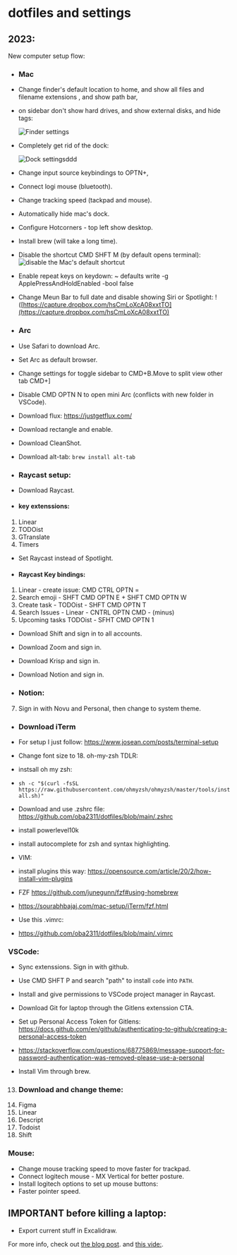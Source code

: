 # dotfiles and settings

## 2023:

New computer setup flow:

- ### Mac
- Change finder's default location to home, and show all files and filename extensions , and show path bar,
- on sidebar don't show hard drives, and show external disks, and hide tags:

  ![Finder settings](finderSettings.png)

- Completely get rid of the dock:

  ![Dock settings](dockSettings.png)ddd

- Change input source keybindings to OPTN+,
- Connect logi mouse (bluetooth).
- Change tracking speed (tackpad and mouse).
- Automatically hide mac's dock.
- Configure Hotcorners - top left show desktop.
- Install brew (will take a long time).
- Disable the shortcut CMD SHFT M (by default opens terminal):
  ![disable the Mac's default shortcut](disableMacTerminalShortcut.png)
- Enable repeat keys on keydown:
  ~ defaults write -g ApplePressAndHoldEnabled -bool false
- Change Meun Bar to full date and disable showing Siri or  Spotlight:
!([https://capture.dropbox.com/hsCmLoXcA08xxtTO](https://capture.dropbox.com/hsCmLoXcA08xxtTO)

- ### Arc
- Use Safari to download Arc.
- Set Arc as default browser.
- Change settings for toggle sidebar to CMD+B.Move to split view other tab CMD+]
- Disable CMD OPTN N to open mini Arc (conflicts with new folder in VSCode).

- Download flux: https://justgetflux.com/

- Download rectangle and enable.

- Download CleanShot.

- Download alt-tab: `brew install alt-tab`

- ### Raycast setup:
- Download Raycast.
- #### key extenssions:

1. Linear
2. TODOist
3. GTranslate
4. Timers

- Set Raycast instead of Spotlight.
- #### Raycast Key bindings:

1. Linear - create issue: CMD CTRL OPTN =
2. Search emoji - SHFT CMD OPTN E + SHFT CMD OPTN W
3. Create task - TODOist - SHFT CMD OPTN T
4. Search Issues - Linear - CNTRL OPTN CMD - (minus)
5. Upcoming tasks TODOist - SFHT CMD OPTN 1

- Download Shift and sign in to all accounts.

- Download Zoom and sign in.

- Download Krisp and sign in.

- Download Notion and sign in.

- ### Notion:

7. Sign in with Novu and Personal, then change to system theme.

- ### Download iTerm
- For setup I just follow: https://www.josean.com/posts/terminal-setup
- Change font size to 18.
  oh-my-zsh TDLR:
- instsall oh my zsh:
- `sh -c "$(curl -fsSL https://raw.githubusercontent.com/ohmyzsh/ohmyzsh/master/tools/install.sh)"`
- Download and use .zshrc file:
  https://github.com/oba2311/dotfiles/blob/main/.zshrc

- install powerlevel10k
- install autocomplete for zsh and syntax highlighting.

- VIM:
- install plugins this way: https://opensource.com/article/20/2/how-install-vim-plugins
- FZF https://github.com/junegunn/fzf#using-homebrew
- https://sourabhbajaj.com/mac-setup/iTerm/fzf.html

- Use this .vimrc:
- https://github.com/oba2311/dotfiles/blob/main/.vimrc

### VSCode:

- Sync extenssions. Sign in with github.
- Use CMD SHFT P and search "path" to install `code` into `PATH`.
- Install and give permissions to VSCode project manager in Raycast.
- Download Git for laptop through the Gitlens extenssion CTA.
- Set up Personal Access Token for Gitlens: https://docs.github.com/en/github/authenticating-to-github/creating-a-personal-access-token
- https://stackoverflow.com/questions/68775869/message-support-for-password-authentication-was-removed-please-use-a-personal

- Install Vim through brew.

13. ### Download and change theme:
14. Figma
15. Linear
16. Descript
17. Todoist
18. Shift

### Mouse:

- Change mouse tracking speed to move faster for trackpad.
- Connect logitech mouse - MX Vertical for better posture.
- Install logitech options to set up mouse buttons:
- Faster pointer speed.

## IMPORTANT before killing a laptop:

- Export current stuff in Excalidraw.

For more info, check out [the blog post](https://www.josean.com/posts/terminal-setup).
and [this vide:](https://www.youtube.com/watch?v=2_ZbslLnshw).
